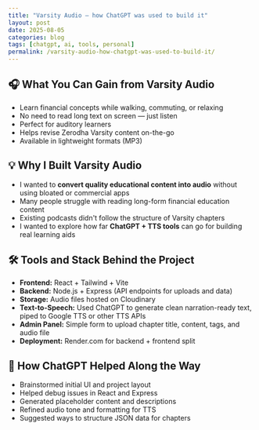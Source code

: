 ```yaml
---
title: "Varsity Audio – how ChatGPT was used to build it"
layout: post
date: 2025-08-05
categories: blog
tags: [chatgpt, ai, tools, personal]
permalink: /varsity-audio-how-chatgpt-was-used-to-build-it/
---
```




## 🎧 What You Can Gain from Varsity Audio

- Learn financial concepts while walking, commuting, or relaxing
- No need to read long text on screen — just listen
- Perfect for auditory learners
- Helps revise Zerodha Varsity content on-the-go
- Available in lightweight formats (MP3)


## 💡 Why I Built Varsity Audio

- I wanted to **convert quality educational content into audio** without using bloated or commercial apps
- Many people struggle with reading long-form financial education content
- Existing podcasts didn't follow the structure of Varsity chapters
- I wanted to explore how far **ChatGPT + TTS tools** can go for building real learning aids


## 🛠 Tools and Stack Behind the Project

- **Frontend:** React + Tailwind + Vite
- **Backend:** Node.js + Express (API endpoints for uploads and data)
- **Storage:** Audio files hosted on Cloudinary
- **Text-to-Speech:** Used ChatGPT to generate clean narration-ready text, piped to Google TTS or other TTS APIs
- **Admin Panel:** Simple form to upload chapter title, content, tags, and audio file
- **Deployment:** Render.com for backend + frontend split


## 🤖 How ChatGPT Helped Along the Way

- Brainstormed initial UI and project layout
- Helped debug issues in React and Express
- Generated placeholder content and descriptions
- Refined audio tone and formatting for TTS
- Suggested ways to structure JSON data for chapters
